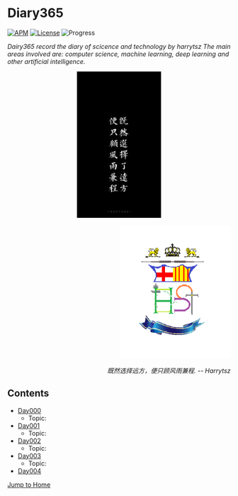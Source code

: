 # Diary365

[![APM](https://img.shields.io/apm/l/vim-mode.svg?style=plastic)](https://www.apache.org/licenses/LICENSE-2.0)
[![License](https://img.shields.io/badge/harrytsz-Diary365-<brightgreen>.svg)](https://blog.csdn.net/Harrytsz)
![Progress](http://progressed.io/bar/10)


<div align="center">
<p align="left">
	<em>Dairy365 record the diary of scicence and technology by harrytsz</em>
	<em>The main areas involved are: computer science, machine learning, deep learning and other artificial intelligence.</em>
</p>

<img src="./Images/timg.jpg" height="330" width="190" >

<p align="right">
	<img src="./Images/LOGO.jpg" alt="LOGO" width="250" height="300">
	<p align="right">
		<em>既然选择远方，便只顾风雨兼程.</em>
		<em>-- Harrytsz</em>
	</p>
</p>

</div>



## Contents
* [Day000](./Diarys/Day000/README.md)
	* Topic:
* [Day001](./Diarys/Day000/README.md)
	* Topic:
* [Day002](./Diarys/Day000/README.md)
	* Topic:
* [Day003](./Diarys/Day000/README.md)
	* Topic:
* [Day004](./Diarys/Day000/README.md)


[Jump to Home](./Diarys/Day000/README.md)
